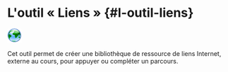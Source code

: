 # L&#039;outil « Liens » {#l-outil-liens}

<img width="32px" src="../assets/image293.svg">

Cet outil permet de créer une bibliothèque de ressource de liens Internet, externe au cours, pour appuyer ou compléter un parcours.
